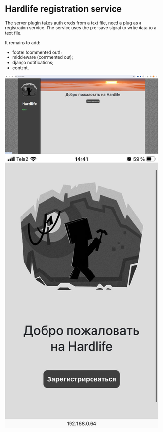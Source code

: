 # Hardlife registration service
The server plugin takes auth creds from a text file, need a plug as a registration service. The service uses the pre-save signal to write data to a text file.

It remains to add:
- footer (commented out);
- middleware (commented out);
- django notifications;
- content.

<img src="https://github.com/xzule/hardlife/blob/main/min-width12.9in.jpeg" width="500">
<img src="https://github.com/xzule/hardlife/blob/main/max-width12.9in.jpeg" width="500">
